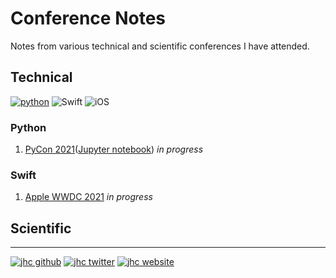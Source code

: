 # Conference Notes

Notes from various technical and scientific conferences I have attended.

## Technical

[![python](https://img.shields.io/badge/-Python-3776AB.svg?style=flat&logo=python&logoColor=white)](https://www.python.org)
![Swift](https://img.shields.io/badge/-Swift-FA7343.svg?style=flat&logo=swift&logoColor=white)
![iOS](https://img.shields.io/badge/-Apple-black.svg?style=flat&logo=apple)

### Python

1. [PyCon 2021](technical/pycon2021_notes.md)([Jupyter notebook](technical/pycon2021_notes.ipynb)) *in progress*

### Swift

1. [Apple WWDC 2021](technical/2021_apple-wwdc.md) *in progress*

## Scientific

---

[![jhc github](https://img.shields.io/badge/GitHub-jhrcook-181717.svg?style=flat&logo=github)](https://github.com/jhrcook)
[![jhc twitter](https://img.shields.io/badge/Twitter-@JoshDoesA-00aced.svg?style=flat&logo=twitter)](https://twitter.com/JoshDoesa)
[![jhc website](https://img.shields.io/badge/Website-Joshua_Cook-5087B2.svg?style=flat&logo=telegram)](https://joshuacook.netlify.app)
